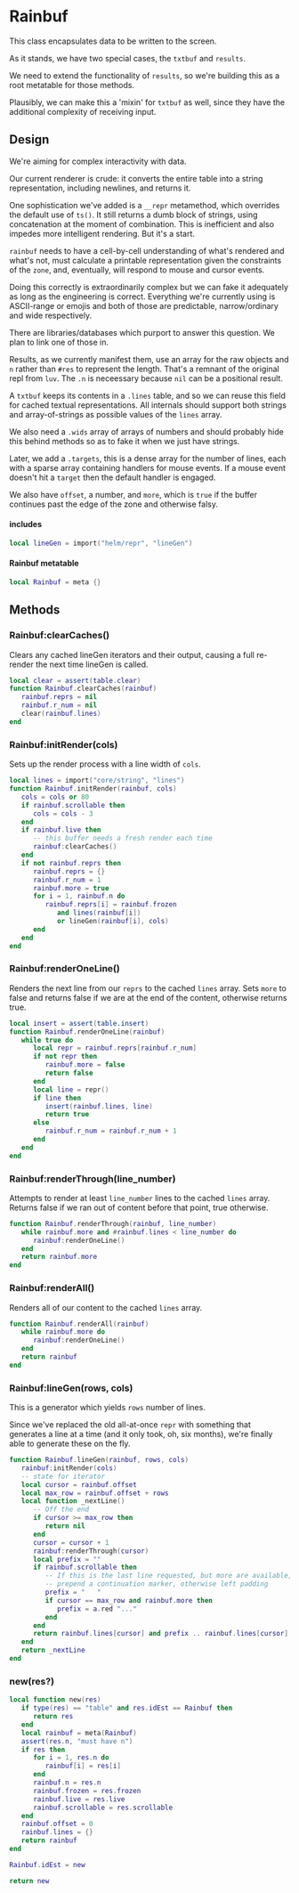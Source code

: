 # Rainbuf


This class encapsulates data to be written to the screen.


As it stands, we have two special cases, the ``txtbuf`` and ``results``.


We need to extend the functionality of ``results``, so we're building this as a
root metatable for those methods.


Plausibly, we can make this a 'mixin' for ``txtbuf`` as well, since they have
the additional complexity of receiving input.


## Design

We're aiming for complex interactivity with data.


Our current renderer is crude: it converts the entire table into a string
representation, including newlines, and returns it.


One sophistication we've added is a ``__repr`` metamethod, which overrides the
default use of ``ts()``.  It still returns a dumb block of strings, using
concatenation at the moment of combination.  This is inefficient and also
impedes more intelligent rendering.  But it's a start.


``rainbuf`` needs to have a cell-by-cell understanding of what's rendered and
what's not, must calculate a printable representation given the constraints of
the ``zone``, and, eventually, will respond to mouse and cursor events.


Doing this correctly is extraordinarily complex but we can fake it adequately
as long as the engineering is correct.  Everything we're currently using is
ASCII-range or emojis and both of those are predictable, narrow/ordinary and
wide respectively.


There are libraries/databases which purport to answer this question.  We plan
to link one of those in.


Results, as we currently manifest them, use an array for the raw objects and
``n`` rather than ``#res`` to represent the length.  That's a remnant of the
original repl from ``luv``.  The ``.n`` is neceessary because ``nil`` can be a
positional result.


A ``txtbuf`` keeps its contents in a ``.lines`` table, and so we can reuse this
field for cached textual representations.  All internals should support both
strings and array-of-strings as possible values of the ``lines`` array.


We also need a ``.wids`` array of arrays of numbers and should probably hide
this behind methods so as to fake it when we just have strings.


Later, we add a ``.targets``, this is a dense array for the number of lines,
each with a sparse array containing handlers for mouse events.  If a mouse
event doesn't hit a ``target`` then the default handler is engaged.


We also have ``offset``, a number, and ``more``, which is ``true`` if the buffer
continues past the edge of the zone and otherwise falsy.

#### includes

```lua
local lineGen = import("helm/repr", "lineGen")
```
#### Rainbuf metatable

```lua
local Rainbuf = meta {}
```
## Methods

### Rainbuf:clearCaches()

Clears any cached lineGen iterators and their output, causing a full re-render
the next time lineGen is called.

```lua
local clear = assert(table.clear)
function Rainbuf.clearCaches(rainbuf)
   rainbuf.reprs = nil
   rainbuf.r_num = nil
   clear(rainbuf.lines)
end
```
### Rainbuf:initRender(cols)

Sets up the render process with a line width of ``cols``.

```lua
local lines = import("core/string", "lines")
function Rainbuf.initRender(rainbuf, cols)
   cols = cols or 80
   if rainbuf.scrollable then
      cols = cols - 3
   end
   if rainbuf.live then
      -- this buffer needs a fresh render each time
      rainbuf:clearCaches()
   end
   if not rainbuf.reprs then
      rainbuf.reprs = {}
      rainbuf.r_num = 1
      rainbuf.more = true
      for i = 1, rainbuf.n do
         rainbuf.reprs[i] = rainbuf.frozen
            and lines(rainbuf[i])
            or lineGen(rainbuf[i], cols)
      end
   end
end
```
### Rainbuf:renderOneLine()

Renders the next line from our ``reprs`` to the cached ``lines`` array.
Sets ``more`` to false and returns false if we are at the end of the content,
otherwise returns true.

```lua
local insert = assert(table.insert)
function Rainbuf.renderOneLine(rainbuf)
   while true do
      local repr = rainbuf.reprs[rainbuf.r_num]
      if not repr then
         rainbuf.more = false
         return false
      end
      local line = repr()
      if line then
         insert(rainbuf.lines, line)
         return true
      else
         rainbuf.r_num = rainbuf.r_num + 1
      end
   end
end
```
### Rainbuf:renderThrough(line_number)

Attempts to render at least ``line_number`` lines to the cached ``lines`` array.
Returns false if we ran out of content before that point, true otherwise.

```lua
function Rainbuf.renderThrough(rainbuf, line_number)
   while rainbuf.more and #rainbuf.lines < line_number do
      rainbuf:renderOneLine()
   end
   return rainbuf.more
end
```
### Rainbuf:renderAll()

Renders all of our content to the cached ``lines`` array.

```lua
function Rainbuf.renderAll(rainbuf)
   while rainbuf.more do
      rainbuf:renderOneLine()
   end
   return rainbuf
end
```
### Rainbuf:lineGen(rows, cols)

This is a generator which yields ``rows`` number of lines.


Since we've replaced the old all-at-once ``repr`` with something that generates
a line at a time (and it only took, oh, six months), we're finally able to
generate these on the fly.

```lua
function Rainbuf.lineGen(rainbuf, rows, cols)
   rainbuf:initRender(cols)
   -- state for iterator
   local cursor = rainbuf.offset
   local max_row = rainbuf.offset + rows
   local function _nextLine()
      -- Off the end
      if cursor >= max_row then
         return nil
      end
      cursor = cursor + 1
      rainbuf:renderThrough(cursor)
      local prefix = ""
      if rainbuf.scrollable then
         -- If this is the last line requested, but more are available,
         -- prepend a continuation marker, otherwise left padding
         prefix = "   "
         if cursor == max_row and rainbuf.more then
            prefix = a.red "..."
         end
      end
      return rainbuf.lines[cursor] and prefix .. rainbuf.lines[cursor]
   end
   return _nextLine
end
```
### new(res?)

```lua
local function new(res)
   if type(res) == "table" and res.idEst == Rainbuf then
      return res
   end
   local rainbuf = meta(Rainbuf)
   assert(res.n, "must have n")
   if res then
      for i = 1, res.n do
         rainbuf[i] = res[i]
      end
      rainbuf.n = res.n
      rainbuf.frozen = res.frozen
      rainbuf.live = res.live
      rainbuf.scrollable = res.scrollable
   end
   rainbuf.offset = 0
   rainbuf.lines = {}
   return rainbuf
end

Rainbuf.idEst = new

return new
```
